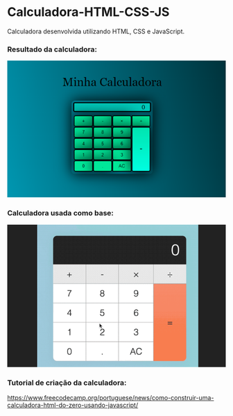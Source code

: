 # Calculadora-HTML-CSS-JS
Calculadora desenvolvida utilizando HTML, CSS e JavaScript.

### Resultado da calculadora: 
<img src="https://github.com/viniciusalves23/Calculadora-HTML-CSS-JS/blob/master/resultado_calculadora.png?raw=true"> 

### Calculadora usada como base:
<img src="https://github.com/viniciusalves23/Calculadora-HTML-CSS-JS/blob/master/calculadora_base.png?raw=true" width="645px">

### Tutorial de criação da calculadora:
https://www.freecodecamp.org/portuguese/news/como-construir-uma-calculadora-html-do-zero-usando-javascript/
